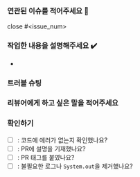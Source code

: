 ### 연관된 이슈를 적어주세요 📌
close #<issue_num>

### 작업한 내용을 설명해주세요 ✔️

- 

### 트러블 슈팅

### 리뷰어에게 하고 싶은 말을 적어주세요

### 확인하기

- [ ] : 코드에 에러가 없는지 확인했나요?
- [ ] : PR에 설명을 기재했나요?
- [ ] : PR 태그를 붙였나요?
- [ ] : 불필요한 로그나 `System.out`을 제거했나요?